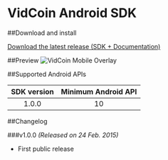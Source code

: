 VidCoin Android SDK
===============
##Download and install

[Download the latest release (SDK + Documentation)](https://github.com/VidCoin/VidCoin-Android-SDK/releases/download/v1.0.0/VidCoin-Android-SDK.zip)

##Preview
![VidCoin Mobile Overlay](https://googledrive.com/host/0B6TMHf2nEKbFdFQxTjJJaGZUWm8 "VidCoin Mobile Overlay")

##Supported Android APIs

| SDK version  | Minimum Android API |
| :-------------: | :-------------: |
| 1.0.0 | 10 |

##Changelog

###v1.0.0
*(Released on 24 Feb. 2015)*
- First public release
